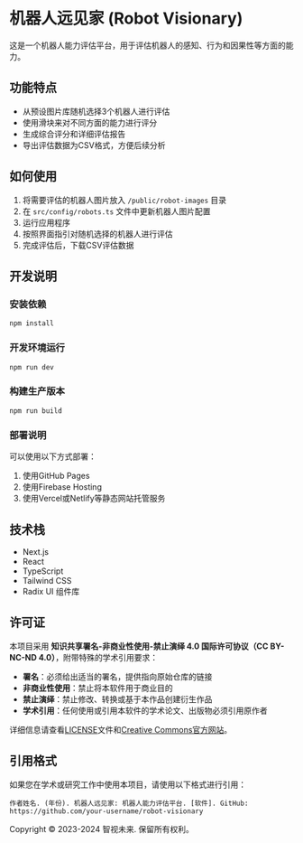 # 机器人远见家 (Robot Visionary)

这是一个机器人能力评估平台，用于评估机器人的感知、行为和因果性等方面的能力。

## 功能特点

- 从预设图片库随机选择3个机器人进行评估
- 使用滑块来对不同方面的能力进行评分
- 生成综合评分和详细评估报告
- 导出评估数据为CSV格式，方便后续分析

## 如何使用

1. 将需要评估的机器人图片放入 `/public/robot-images` 目录
2. 在 `src/config/robots.ts` 文件中更新机器人图片配置
3. 运行应用程序
4. 按照界面指引对随机选择的机器人进行评估
5. 完成评估后，下载CSV评估数据

## 开发说明

### 安装依赖
```
npm install
```

### 开发环境运行
```
npm run dev
```

### 构建生产版本
```
npm run build
```

### 部署说明

可以使用以下方式部署：

1. 使用GitHub Pages
2. 使用Firebase Hosting
3. 使用Vercel或Netlify等静态网站托管服务

## 技术栈

- Next.js
- React
- TypeScript
- Tailwind CSS
- Radix UI 组件库

## 许可证

本项目采用 **知识共享署名-非商业性使用-禁止演绎 4.0 国际许可协议（CC BY-NC-ND 4.0）**，附带特殊的学术引用要求：

- **署名**：必须给出适当的署名，提供指向原始仓库的链接
- **非商业性使用**：禁止将本软件用于商业目的
- **禁止演绎**：禁止修改、转换或基于本作品创建衍生作品
- **学术引用**：任何使用或引用本软件的学术论文、出版物必须引用原作者

详细信息请查看[LICENSE](./LICENSE)文件和[Creative Commons官方网站](https://creativecommons.org/licenses/by-nc-nd/4.0/)。

## 引用格式

如果您在学术或研究工作中使用本项目，请使用以下格式进行引用：

```
作者姓名. (年份). 机器人远见家: 机器人能力评估平台. [软件]. GitHub: https://github.com/your-username/robot-visionary
```

Copyright © 2023-2024 智视未来. 保留所有权利。
